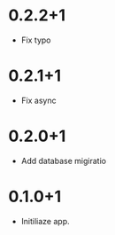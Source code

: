 # 0.2.2+1

- Fix typo


# 0.2.1+1

- Fix async


# 0.2.0+1

- Add database migiratio 


# 0.1.0+1

- Initiliaze app.
